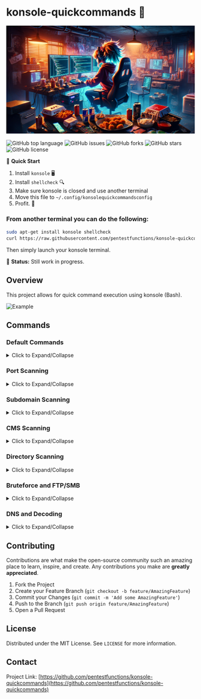 # konsole-quickcommands 🚀

<p align="center">
  <img src="konsole_commands.png" alt="Penetration Testing Assistant Bot Mascot">
</p>

![GitHub top language](https://img.shields.io/github/languages/top/pentestfunctions/konsole-quickcommands)
![GitHub issues](https://img.shields.io/github/issues/pentestfunctions/konsole-quickcommands)
![GitHub forks](https://img.shields.io/github/forks/pentestfunctions/konsole-quickcommands)
![GitHub stars](https://img.shields.io/github/stars/pentestfunctions/konsole-quickcommands)
![GitHub license](https://img.shields.io/github/license/pentestfunctions/konsole-quickcommands)

📌 **Quick Start**

1. Install `konsole` 🖥️
2. Install `shellcheck` 🔍
3. Make sure konsole is closed and use another terminal
4. Move this file to `~/.config/konsolequickcommandsconfig`
5. Profit. 💸

### From another terminal you can do the following:
```bash
sudo apt-get install konsole shellcheck
curl https://raw.githubusercontent.com/pentestfunctions/konsole-quickcommands/main/konsolequickcommandsconfig > ~/.config/konsolequickcommandsconfig
```
Then simply launch your konsole terminal. 

🔨 **Status:** Still work in progress.

## Overview
This project allows for quick command execution using konsole (Bash).

![Example](sampleidea.gif)

## Commands


### Default Commands

<details>
<summary>Click to Expand/Collapse</summary>

| Command | Description | Implemented |
|:--------|:------------|:-----------:|
| 0. Clear the screen | Clearing the screen | [x] |
| 1. Set Target Variable | Set the target for scanning | [x] |
| 2. Host penetration testing directory | Host penetration testing directory | [x] |
| 3. Listen with netcat | Listen with netcat | [x] |
| 99. Check Everything is installed | Check Installations | [x] |

</details>

### Port Scanning

<details>
<summary>Click to Expand/Collapse</summary>

| Command | Description | Implemented |
|:--------|:------------|:-----------:|
| 0. Long form general enumeration | Long form general enumeration | [x] |
| 1. Verbose, syn, all ports, all scripts, no ping | Nmap Verbose, Syn, All Ports | [x] |
| 2. Identify ports on target | Rustscan | [x] |
| 3. Quick Port Scan | Quick Nmap scan | [x] |

</details>

### Subdomain Scanning

<details>
<summary>Click to Expand/Collapse</summary>

| Command | Description | Implemented |
|:--------|:------------|:-----------:|
| 1. Wfuzz Brute subdomains | Wfuzz Brute subdomains | [x] |
| 2. Retrieve Subdomains | Retrieve Subdomains from web archive | [x] |

</details>

### CMS Scanning

<details>
<summary>Click to Expand/Collapse</summary>

| Command | Description | Implemented |
|:--------|:------------|:-----------:|
| 0. Identify your targets software | httpx checking | [x] |
| 1. Whatweb | Whatweb | [x] |
| 2. Wafw00f | Wafw00f | [x] |
| 3. Wordpress/Wpscan | Wordpress/Wpscan | [x] |

</details>

### Directory Scanning

<details>
<summary>Click to Expand/Collapse</summary>

| Command | Description | Implemented |
|:--------|:------------|:-----------:|
| 0. Quick Directory Scan | dirsearch quick | [x] |
| 1. Dirsearch complex | dirsearch complex | [x] |
| 2. Gobuster | Gobuster directory scanning | [x] |

</details>

### Bruteforce and FTP/SMB

<details>
<summary>Click to Expand/Collapse</summary>

| Command | Description | Implemented |
|:--------|:------------|:-----------:|
| 0. Hydra To be fixed later | Hydra Commands | [x] |
| 0. FTP anonymous download | Anonymous login and retrieve all files | [x] |
| 1. SMB enumeration (Enum4Linux) | SMB enumeration with enum4linux | [x] |

</details>

### DNS and Decoding

<details>
<summary>Click to Expand/Collapse</summary>

| Command | Description | Implemented |
|:--------|:------------|:-----------:|
| 0. (Dig) DNS information | Dig the DNS info | [x] |
| Base64 Decode | Decode a base64-encoded data | [x] |
| Base32 Decode | Decode a base32-encoded data | [x] |
| Base58 Decode | Decode a base58-encoded data | [x] |
| Base85 Decode | Decode a base85 (Ascii85)-encoded data | [x] |
| URL Decode | Decode a URL-encoded string | [x] |
| Hex Decode | Decode a hex-encoded string | [x] |
| ROT13 Decode | Decode a ROT13-encoded string | [x] |
| AES Decrypt | Decrypt AES-encrypted data (AES-256-CBC) | [x] |

</details>


## Contributing
Contributions are what make the open-source community such an amazing place to learn, inspire, and create. Any contributions you make are **greatly appreciated**.

1. Fork the Project
2. Create your Feature Branch (`git checkout -b feature/AmazingFeature`)
3. Commit your Changes (`git commit -m 'Add some AmazingFeature'`)
4. Push to the Branch (`git push origin feature/AmazingFeature`)
5. Open a Pull Request

## License
Distributed under the MIT License. See `LICENSE` for more information.

## Contact
Project Link: [https://github.com/pentestfunctions/konsole-quickcommands](https://github.com/pentestfunctions/konsole-quickcommands)
